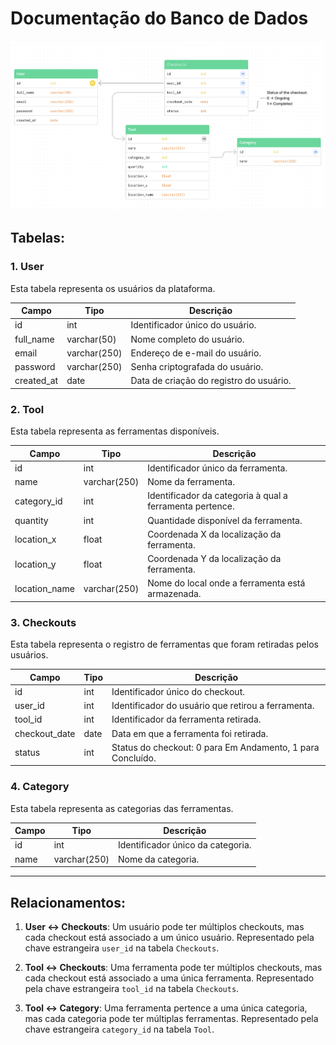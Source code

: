 # Documentação do Banco de Dados

![Banco de dados](../../assets/banco_de_dados.png)

## Tabelas:

### 1. User

Esta tabela representa os usuários da plataforma.

| Campo       | Tipo       | Descrição                                                       |
|-------------|------------|-----------------------------------------------------------------|
| id          | int        | Identificador único do usuário.                                 |
| full_name   | varchar(50)| Nome completo do usuário.                                       |
| email       | varchar(250)| Endereço de e-mail do usuário.                                 |
| password    | varchar(250)| Senha criptografada do usuário.                                |
| created_at  | date       | Data de criação do registro do usuário.                         |

### 2. Tool

Esta tabela representa as ferramentas disponíveis.

| Campo         | Tipo        | Descrição                                                     |
|---------------|-------------|--------------------------------------------------------------|
| id            | int         | Identificador único da ferramenta.                            |
| name          | varchar(250)| Nome da ferramenta.                                           |
| category_id   | int         | Identificador da categoria à qual a ferramenta pertence.      |
| quantity      | int         | Quantidade disponível da ferramenta.                          |
| location_x    | float       | Coordenada X da localização da ferramenta.                    |
| location_y    | float       | Coordenada Y da localização da ferramenta.                    |
| location_name | varchar(250)| Nome do local onde a ferramenta está armazenada.             |

### 3. Checkouts

Esta tabela representa o registro de ferramentas que foram retiradas pelos usuários.

| Campo         | Tipo       | Descrição                                                      |
|---------------|------------|----------------------------------------------------------------|
| id            | int        | Identificador único do checkout.                               |
| user_id       | int        | Identificador do usuário que retirou a ferramenta.             |
| tool_id       | int        | Identificador da ferramenta retirada.                          |
| checkout_date | date       | Data em que a ferramenta foi retirada.                         |
| status        | int        | Status do checkout: 0 para Em Andamento, 1 para Concluído.     |

### 4. Category

Esta tabela representa as categorias das ferramentas.

| Campo | Tipo        | Descrição                                     |
|-------|-------------|-----------------------------------------------|
| id    | int         | Identificador único da categoria.             |
| name  | varchar(250)| Nome da categoria.                            |

---

## Relacionamentos:

1. **User <-> Checkouts**: Um usuário pode ter múltiplos checkouts, mas cada checkout está associado a um único usuário. Representado pela chave estrangeira `user_id` na tabela `Checkouts`.

2. **Tool <-> Checkouts**: Uma ferramenta pode ter múltiplos checkouts, mas cada checkout está associado a uma única ferramenta. Representado pela chave estrangeira `tool_id` na tabela `Checkouts`.

3. **Tool <-> Category**: Uma ferramenta pertence a uma única categoria, mas cada categoria pode ter múltiplas ferramentas. Representado pela chave estrangeira `category_id` na tabela `Tool`.